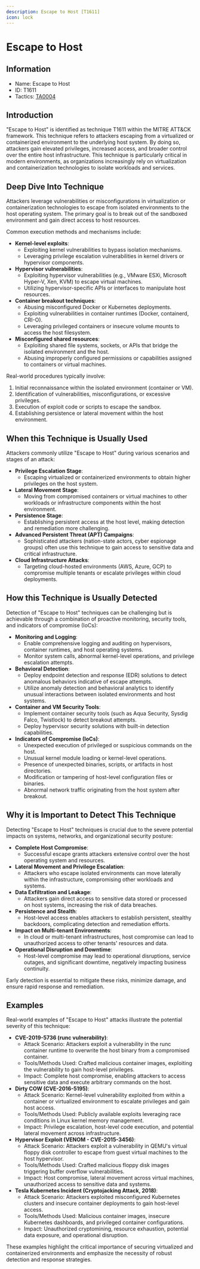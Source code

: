 ```yaml
---
description: Escape to Host [T1611]
icon: lock
---
```


# Escape to Host

## Information

- Name: Escape to Host
- ID: T1611
- Tactics: [TA0004](../TA0004/TA0004.md)

## Introduction

"Escape to Host" is identified as technique T1611 within the MITRE ATT\&CK framework. This technique refers to attackers escaping from a virtualized or containerized environment to the underlying host system. By doing so, attackers gain elevated privileges, increased access, and broader control over the entire host infrastructure. This technique is particularly critical in modern environments, as organizations increasingly rely on virtualization and containerization technologies to isolate workloads and services.

## Deep Dive Into Technique

Attackers leverage vulnerabilities or misconfigurations in virtualization or containerization technologies to escape from isolated environments to the host operating system. The primary goal is to break out of the sandboxed environment and gain direct access to host resources.

Common execution methods and mechanisms include:

- **Kernel-level exploits**:
  - Exploiting kernel vulnerabilities to bypass isolation mechanisms.
  - Leveraging privilege escalation vulnerabilities in kernel drivers or hypervisor components.
- **Hypervisor vulnerabilities**:
  - Exploiting hypervisor vulnerabilities (e.g., VMware ESXi, Microsoft Hyper-V, Xen, KVM) to escape virtual machines.
  - Utilizing hypervisor-specific APIs or interfaces to manipulate host resources.
- **Container breakout techniques**:
  - Abusing misconfigured Docker or Kubernetes deployments.
  - Exploiting vulnerabilities in container runtimes (Docker, containerd, CRI-O).
  - Leveraging privileged containers or insecure volume mounts to access the host filesystem.
- **Misconfigured shared resources**:
  - Exploiting shared file systems, sockets, or APIs that bridge the isolated environment and the host.
  - Abusing improperly configured permissions or capabilities assigned to containers or virtual machines.

Real-world procedures typically involve:

1. Initial reconnaissance within the isolated environment (container or VM).
2. Identification of vulnerabilities, misconfigurations, or excessive privileges.
3. Execution of exploit code or scripts to escape the sandbox.
4. Establishing persistence or lateral movement within the host environment.

## When this Technique is Usually Used

Attackers commonly utilize "Escape to Host" during various scenarios and stages of an attack:

- **Privilege Escalation Stage**:
  - Escaping virtualized or containerized environments to obtain higher privileges on the host system.
- **Lateral Movement Stage**:
  - Moving from compromised containers or virtual machines to other workloads or infrastructure components within the host environment.
- **Persistence Stage**:
  - Establishing persistent access at the host level, making detection and remediation more challenging.
- **Advanced Persistent Threat (APT) Campaigns**:
  - Sophisticated attackers (nation-state actors, cyber espionage groups) often use this technique to gain access to sensitive data and critical infrastructure.
- **Cloud Infrastructure Attacks**:
  - Targeting cloud-hosted environments (AWS, Azure, GCP) to compromise multiple tenants or escalate privileges within cloud deployments.

## How this Technique is Usually Detected

Detection of "Escape to Host" techniques can be challenging but is achievable through a combination of proactive monitoring, security tools, and indicators of compromise (IoCs):

- **Monitoring and Logging**:
  - Enable comprehensive logging and auditing on hypervisors, container runtimes, and host operating systems.
  - Monitor system calls, abnormal kernel-level operations, and privilege escalation attempts.
- **Behavioral Detection**:
  - Deploy endpoint detection and response (EDR) solutions to detect anomalous behaviors indicative of escape attempts.
  - Utilize anomaly detection and behavioral analytics to identify unusual interactions between isolated environments and host systems.
- **Container and VM Security Tools**:
  - Implement container security tools (such as Aqua Security, Sysdig Falco, Twistlock) to detect breakout attempts.
  - Deploy hypervisor security solutions with built-in detection capabilities.
- **Indicators of Compromise (IoCs)**:
  - Unexpected execution of privileged or suspicious commands on the host.
  - Unusual kernel module loading or kernel-level operations.
  - Presence of unexpected binaries, scripts, or artifacts in host directories.
  - Modification or tampering of host-level configuration files or binaries.
  - Abnormal network traffic originating from the host system after breakout.

## Why it is Important to Detect This Technique

Detecting "Escape to Host" techniques is crucial due to the severe potential impacts on systems, networks, and organizational security posture:

- **Complete Host Compromise**:
  - Successful escape grants attackers extensive control over the host operating system and resources.
- **Lateral Movement and Privilege Escalation**:
  - Attackers who escape isolated environments can move laterally within the infrastructure, compromising other workloads and systems.
- **Data Exfiltration and Leakage**:
  - Attackers gain direct access to sensitive data stored or processed on host systems, increasing the risk of data breaches.
- **Persistence and Stealth**:
  - Host-level access enables attackers to establish persistent, stealthy backdoors, complicating detection and remediation efforts.
- **Impact on Multi-tenant Environments**:
  - In cloud or multi-tenant infrastructures, host compromise can lead to unauthorized access to other tenants' resources and data.
- **Operational Disruption and Downtime**:
  - Host-level compromise may lead to operational disruptions, service outages, and significant downtime, negatively impacting business continuity.

Early detection is essential to mitigate these risks, minimize damage, and ensure rapid response and remediation.

## Examples

Real-world examples of "Escape to Host" attacks illustrate the potential severity of this technique:

- **CVE-2019-5736 (runc vulnerability)**:
  - Attack Scenario: Attackers exploit a vulnerability in the runc container runtime to overwrite the host binary from a compromised container.
  - Tools/Methods Used: Crafted malicious container images, exploiting the vulnerability to gain host-level privileges.
  - Impact: Complete host compromise, enabling attackers to access sensitive data and execute arbitrary commands on the host.
- **Dirty COW (CVE-2016-5195)**:
  - Attack Scenario: Kernel-level vulnerability exploited from within a container or virtualized environment to escalate privileges and gain host access.
  - Tools/Methods Used: Publicly available exploits leveraging race conditions in Linux kernel memory management.
  - Impact: Privilege escalation, host-level code execution, and potential lateral movement across infrastructure.
- **Hypervisor Exploit (VENOM - CVE-2015-3456)**:
  - Attack Scenario: Attackers exploit a vulnerability in QEMU's virtual floppy disk controller to escape from guest virtual machines to the host hypervisor.
  - Tools/Methods Used: Crafted malicious floppy disk images triggering buffer overflow vulnerabilities.
  - Impact: Host compromise, lateral movement across virtual machines, unauthorized access to sensitive data and systems.
- **Tesla Kubernetes Incident (Cryptojacking Attack, 2018)**:
  - Attack Scenario: Attackers exploited misconfigured Kubernetes clusters and insecure container deployments to gain host-level access.
  - Tools/Methods Used: Malicious container images, insecure Kubernetes dashboards, and privileged container configurations.
  - Impact: Unauthorized cryptomining, resource exhaustion, potential data exposure, and operational disruption.

These examples highlight the critical importance of securing virtualized and containerized environments and emphasize the necessity of robust detection and response strategies.
